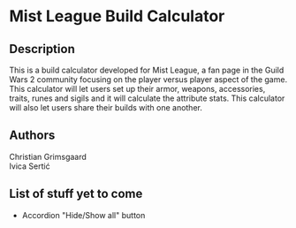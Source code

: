 Mist League Build Calculator
==========
## Description
This is a build calculator developed for Mist League, a fan page in the Guild Wars 2 community focusing on the player versus player aspect of the game. This calculator will let users set up their armor, weapons, accessories, traits, runes and sigils and it will calculate the attribute stats. This calculator will also let users share their builds with one another.

## Authors
Christian Grimsgaard  
Ivica Sertić

## List of stuff yet to come
* Accordion "Hide/Show all" button